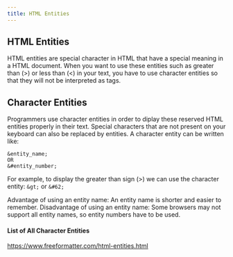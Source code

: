 ```yaml
---
title: HTML Entities
---
```

## HTML Entities
HTML entities are special character in HTML that have a special meaning in a HTML document. When you want to use these entities such as greater than (>) or less than (<) in your text, you have to use character entities so that they will not be interpreted as tags.

## Character Entities
Programmers use character entities in order to diplay these reserved HTML entities properly in their text. Special characters that are not present on your keyboard can also be replaced by entities.
A character entity can be written like:
```
&entity_name;
OR
&#entity_number;
```
For example, to display the greater than sign (>) we can use the character entity: ```&gt;```	or ```&#62; ```

Advantage of using an entity name: An entity name is shorter and easier to remember.
Disadvantage of using an entity name: Some browsers may not support all entity names, so entity numbers have to be used.
#### List of All Character Entities
https://www.freeformatter.com/html-entities.html
